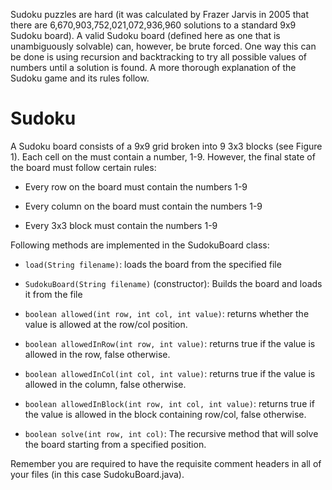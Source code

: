 ﻿Sudoku puzzles are hard (it was calculated by Frazer Jarvis in
2005 that there are 6,670,903,752,021,072,936,960 solutions to a
standard 9x9 Sudoku board). A valid Sudoku board (defined here as one
that is unambiguously solvable) can, however, be brute forced. One way
this can be done is using recursion and backtracking to try all possible
values of numbers until a solution is found. A more thorough explanation
of the Sudoku game and its rules follow.

Sudoku
======

A Sudoku board consists of a 9x9 grid broken into 9 3x3 blocks (see
Figure 1). Each cell on the must contain a number, 1-9. However, the
final state of the board must follow certain rules:

-   Every row on the board must contain the numbers 1-9

-   Every column on the board must contain the numbers 1-9

-   Every 3x3 block must contain the numbers 1-9


Following methods are implemented in the SudokuBoard class:

-   `load(String filename)`: loads the board from the specified file

-   `SudokuBoard(String filename)` (constructor): Builds the board and
    loads it from the file

-   `boolean allowed(int row, int col, int value)`: returns whether the
    value is allowed at the row/col position.

-   `boolean allowedInRow(int row, int value)`: returns true if the
    value is allowed in the row, false otherwise.

-   `boolean allowedInCol(int col, int value)`: returns true if the
    value is allowed in the column, false otherwise.

-   `boolean allowedInBlock(int row, int col, int value)`: returns true
    if the value is allowed in the block containing row/col,
    false otherwise.

-   `boolean solve(int row, int col)`: The recursive method that will
    solve the board starting from a specified position.


Remember you are required to have the requisite comment headers in all of your files (in this case SudokuBoard.java).
